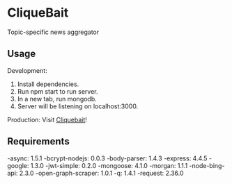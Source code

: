 # CliqueBait

Topic-specific news aggregator

## Usage

Development:
1. Install dependencies.
2. Run npm start to run server.
3. In a new tab, run mongodb.
4. Server will be listening on localhost:3000.

Production:
Visit [Cliquebait](https://cliquebait.herokuapp.com/)!

## Requirements

  -async: 1.5.1
  -bcrypt-nodejs: 0.0.3
  -body-parser: 1.4.3
  -express: 4.4.5
  -google: 1.3.0
  -jwt-simple: 0.2.0
  -mongoose: 4.1.0
  -morgan: 1.1.1
  -node-bing-api: 2.3.0
  -open-graph-scraper: 1.0.1
  -q: 1.4.1
  -request: 2.36.0
